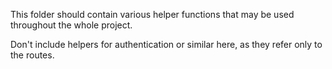 This folder should contain various helper functions that may be used throughout the whole project.  

Don't include helpers for authentication or similar here, as they refer only to the routes.  